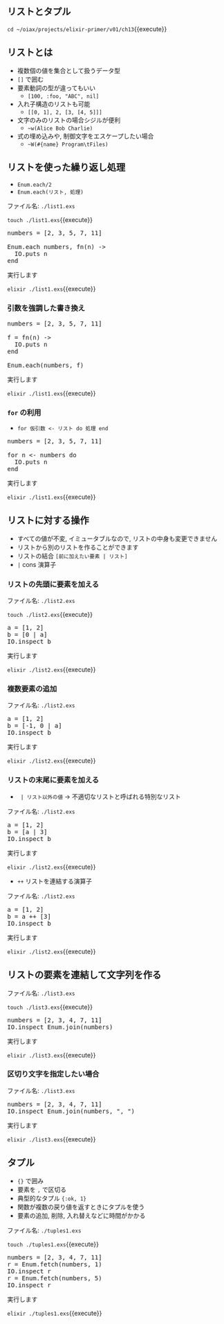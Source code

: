 ## リストとタプル

`cd ~/oiax/projects/elixir-primer/v01/ch13`{{execute}}

## リストとは

- 複数個の値を集合として扱うデータ型
- `[]` で囲む　
- 要素動詞の型が違ってもいい
  - `[100, :foo, "ABC", nil]`
- 入れ子構造のリストも可能
  - `[[0, 1], 2, [3, [4, 5]]]`
- 文字のみのリストの場合シジルが便利
  - `~w(Alice Bob Charlie)`
- 式の埋め込みや, 制御文字をエスケープしたい場合
  - `~W(#{name} Program\tFiles)`

## リストを使った繰り返し処理

- `Enum.each/2`
- `Enum.each(リスト, 処理)`

ファイル名: `./list1.exs`

`touch ./list1.exs`{{execute}}

<pre class="file" data-filename="~/oiax/projects/elixir-primer/v01/ch13/list1.exs" data-target="replace">
numbers = [2, 3, 5, 7, 11]

Enum.each numbers, fn(n) ->
  IO.puts n
end
</pre>

実行します

`elixir ./list1.exs`{{execute}}

### 引数を強調した書き換え

<pre class="file" data-filename="" data-target="replace">
numbers = [2, 3, 5, 7, 11]

f = fn(n) ->
  IO.puts n
end

Enum.each(numbers, f)
</pre>

実行します

`elixir ./list1.exs`{{execute}}

### `for` の利用

- `for 仮引数 <- リスト do 処理 end`

<pre class="file" data-filename="~/oiax/projects/elixir-primer/v01/ch13/list1.exs" data-target="replace">
numbers = [2, 3, 5, 7, 11]

for n <- numbers do
  IO.puts n
end
</pre>

実行します

`elixir ./list1.exs`{{execute}}

## リストに対する操作

- すべての値が不変, イミュータブルなので, リストの中身も変更できません
- リストから別のリストを作ることができます
- リストの結合 `[前に加えたい要素 | リスト]`
- `|` cons 演算子

### リストの先頭に要素を加える

ファイル名: `./list2.exs`

`touch ./list2.exs`{{execute}}

<pre class="file" data-filename="~/oiax/projects/elixir-primer/v01/ch13/list2.exs" data-target="replace">
a = [1, 2]
b = [0 | a]
IO.inspect b
</pre>

実行します

`elixir ./list2.exs`{{execute}}

### 複数要素の追加

ファイル名: `./list2.exs`

<pre class="file" data-filename="~/oiax/projects/elixir-primer/v01/ch13/list2.exs" data-target="replace">
a = [1, 2]
b = [-1, 0 | a]
IO.inspect b
</pre>

実行します

`elixir ./list2.exs`{{execute}}

### リストの末尾に要素を加える

- ` | リスト以外の値` -> 不適切なリストと呼ばれる特別なリスト

ファイル名: `./list2.exs`

<pre class="file" data-filename="~/oiax/projects/elixir-primer/v01/ch13/list2.exs" data-target="replace">
a = [1, 2]
b = [a | 3]
IO.inspect b
</pre>

実行します

`elixir ./list2.exs`{{execute}}

- `++` リストを連結する演算子

ファイル名: `./list2.exs`

<pre class="file" data-filename="~/oiax/projects/elixir-primer/v01/ch13/list2.exs" data-target="replace">
a = [1, 2]
b = a ++ [3]
IO.inspect b
</pre>

実行します

`elixir ./list2.exs`{{execute}}

## リストの要素を連結して文字列を作る

ファイル名: `./list3.exs`

`touch ./list3.exs`{{execute}}

<pre class="file" data-filename="~/oiax/projects/elixir-primer/v01/ch13/list3.exs" data-target="replace">
numbers = [2, 3, 4, 7, 11]
IO.inspect Enum.join(numbers)
</pre>

実行します

`elixir ./list3.exs`{{execute}}

### 区切り文字を指定したい場合

ファイル名: `./list3.exs`

<pre class="file" data-filename="~/oiax/projects/elixir-primer/v01/ch13/list3.exs" data-target="replace">
numbers = [2, 3, 4, 7, 11]
IO.inspect Enum.join(numbers, ", ")
</pre>

実行します

`elixir ./list3.exs`{{execute}}

## タプル

- `{}` で囲み
- 要素を `,` で区切る
- 典型的なタプル `{:ok, 1}`
- 関数が複数の戻り値を返すときにタプルを使う
- 要素の追加, 削除, 入れ替えなどに時間がかかる

ファイル名: `./tuples1.exs`

`touch ./tuples1.exs`{{execute}}

<pre class="file" data-filename="~/oiax/projects/elixir-primer/v01/ch13/tuples1.exs" data-target="replace">
numbers = [2, 3, 4, 7, 11]
r = Enum.fetch(numbers, 1)
IO.inspect r
r = Enum.fetch(numbers, 5)
IO.inspect r
</pre>

実行します

`elixir ./tuples1.exs`{{execute}}



